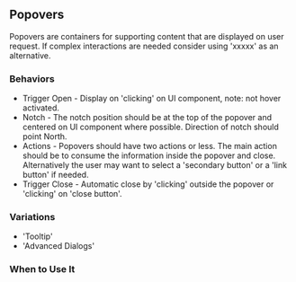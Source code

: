 ## Popovers

Popovers are containers for supporting content that are displayed on user request. If complex interactions are needed consider using 'xxxxx' as an alternative.

### Behaviors

* Trigger Open - Display on 'clicking' on UI component, note: not hover activated.
* Notch - The notch position should be at the top of the popover and centered on UI component where possible. Direction of notch should point North.
* Actions - Popovers should have two actions or less. The main action should be to consume the information inside the popover and close. Alternatively the user may want to select a 'secondary button' or a 'link button' if needed.
* Trigger Close - Automatic close by 'clicking' outside the popover or 'clicking' on 'close button'.

### Variations
* 'Tooltip'
* 'Advanced Dialogs'

### When to Use It

